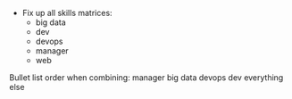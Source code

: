 * Fix up all skills matrices:
  * big data
  * dev
  * devops
  * manager
  * web

Bullet list order when combining:
manager
big data
devops
dev
everything else
